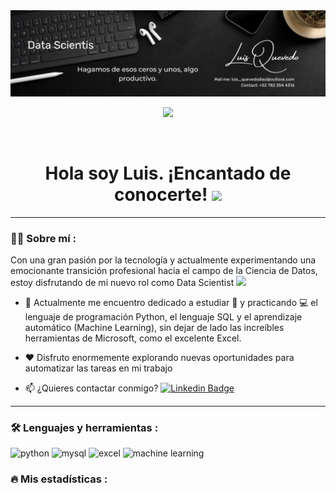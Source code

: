 <div id="header" align="center">
  <img src="https://github.com/Luis-Menelick-Quevedo-Diaz/Luis-Quevedo/blob/f49346b6f20810eab476977dceaded985a0ab9d9/Blue%20Modern%20Technology%20LinkedIn%20Banner%20(1).png" width="800"/>
</div>

<div id="badges" align="center">
  
[![](https://img.shields.io/badge/LinkedIn-0077B5?style=for-the-badge&logo=linkedin&logoColor=white)](https://www.linkedin.com/in/luis-menelick-quevedo-diaz/)
  
 
 <div id="badges" align="center">
  <img src="https://visitor-badge-reloaded.herokuapp.com/badge?page_id=noelianav91.noelianav91&color=00cf00" alt=""/>
   
   <h1>
  Hola soy Luis. ¡Encantado de conocerte! 
  <img src="https://media.giphy.com/media/hvRJCLFzcasrR4ia7z/giphy.gif" width="30px"/>
</h1>

---
 <div id="header" align="left">

### :woman_technologist: Sobre mí :


Con una gran pasión por la tecnología y actualmente experimentando una emocionante transición profesional hacia el campo de la Ciencia de Datos, estoy disfrutando de mi nuevo rol como Data Scientist <img src="https://media.giphy.com/media/WUlplcMpOCEmTGBtBW/giphy.gif" width="30"> 
     

* 🌱 Actualmente me encuentro dedicado a estudiar :blue_book: y practicando :computer: el lenguaje de programación Python, el lenguaje SQL y el aprendizaje automático (Machine Learning), sin dejar de lado las increíbles herramientas de Microsoft, como el excelente Excel. 

* ❤️ Disfruto enormemente explorando nuevas oportunidades para automatizar las tareas en mi trabajo 

* 📫 ¿Quieres contactar conmigo? [![Linkedin Badge](https://img.shields.io/badge/-Luis-blue?style=flat&logo=Linkedin&logoColor=white)](https://www.linkedin.com/in/luis-menelick-quevedo-diaz/)
   


---
   
 ### :hammer_and_wrench: Lenguajes y herramientas :
<div id="header" align="left">
    <img src="https://img.shields.io/badge/Python-3776AB?style=for-the-badge&logo=python&logoColor=white" alt="python"/>
  </a>
    <img src="https://img.shields.io/badge/MySQL-6DB33F?style=for-the-badge&logo=mysql&logoColor=white" alt="mysql"/>
  </a>
 <img src="https://img.shields.io/badge/Microsoft_Excel-217346?style=for-the-badge&logo=microsoft-excel&logoColor=white" alt="excel"/>
  </a>
 <img src="https://img.shields.io/badge/Machine_Learning-FF6F00?style=for-the-badge&logo=python&logoColor=white" alt="machine learning"/>
  </a>
  
</div>
  
 ### :fire: Mis estadísticas :



